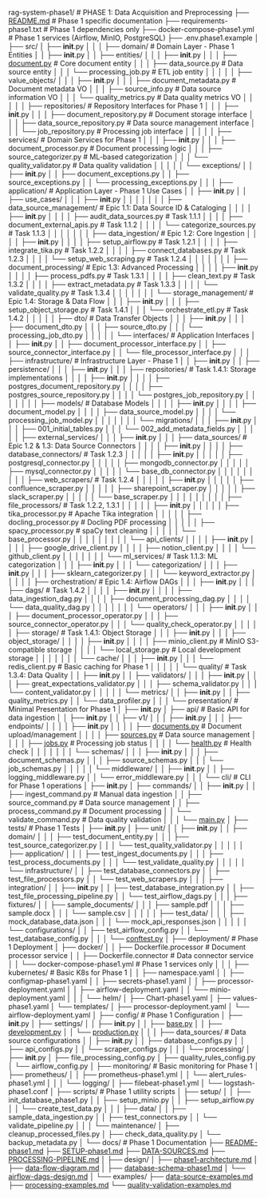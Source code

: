 rag-system-phase1/                        # PHASE 1: Data Acquisition and Preprocessing
├── [README.md](http://readme.md/)                              # Phase 1 specific documentation
├── requirements-phase1.txt                # Phase 1 dependencies only
├── docker-compose-phase1.yml             # Phase 1 services (Airflow, MinIO, PostgreSQL)
├── .env.phase1.example
│
├── src/
│   ├── **init**.py
│   │
│   ├── domain/                            # Domain Layer - Phase 1 Entities
│   │   ├── **init**.py
│   │   ├── entities/
│   │   │   ├── **init**.py
│   │   │   ├── [document.py](http://document.py/)               # Core document entity
│   │   │   ├── data_source.py            # Data source entity
│   │   │   └── processing_job.py         # ETL job entity
│   │   │
│   │   ├── value_objects/
│   │   │   ├── **init**.py
│   │   │   ├── document_metadata.py      # Document metadata VO
│   │   │   ├── source_info.py            # Data source information VO
│   │   │   └── quality_metrics.py        # Data quality metrics VO
│   │   │
│   │   ├── repositories/                 # Repository Interfaces for Phase 1
│   │   │   ├── **init**.py
│   │   │   ├── document_repository.py    # Document storage interface
│   │   │   ├── data_source_repository.py # Data source management interface
│   │   │   └── job_repository.py         # Processing job interface
│   │   │
│   │   ├── services/                     # Domain Services for Phase 1
│   │   │   ├── **init**.py
│   │   │   ├── document_processor.py     # Document processing logic
│   │   │   ├── source_categorizer.py     # ML-based categorization
│   │   │   └── quality_validator.py      # Data quality validation
│   │   │
│   │   └── exceptions/
│   │       ├── **init**.py
│   │       ├── document_exceptions.py
│   │       ├── source_exceptions.py
│   │       └── processing_exceptions.py
│   │
│   ├── application/                       # Application Layer - Phase 1 Use Cases
│   │   ├── **init**.py
│   │   ├── use_cases/
│   │   │   ├── **init**.py
│   │   │   │
│   │   │   ├── data_source_management/   # Epic 1.1: Data Source ID & Cataloging
│   │   │   │   ├── **init**.py
│   │   │   │   ├── audit_data_sources.py      # Task 1.1.1
│   │   │   │   ├── document_external_apis.py  # Task 1.1.2
│   │   │   │   └── categorize_sources.py      # Task 1.1.3
│   │   │   │
│   │   │   ├── data_ingestion/           # Epic 1.2: Core Ingestion
│   │   │   │   ├── **init**.py
│   │   │   │   ├── setup_airflow.py           # Task 1.2.1
│   │   │   │   ├── integrate_tika.py          # Task 1.2.2
│   │   │   │   ├── connect_databases.py       # Task 1.2.3
│   │   │   │   └── setup_web_scraping.py      # Task 1.2.4
│   │   │   │
│   │   │   ├── document_processing/      # Epic 1.3: Advanced Processing
│   │   │   │   ├── **init**.py
│   │   │   │   ├── process_pdfs.py            # Task 1.3.1
│   │   │   │   ├── clean_text.py              # Task 1.3.2
│   │   │   │   ├── extract_metadata.py        # Task 1.3.3
│   │   │   │   └── validate_quality.py        # Task 1.3.4
│   │   │   │
│   │   │   └── storage_management/       # Epic 1.4: Storage & Data Flow
│   │   │       ├── **init**.py
│   │   │       ├── setup_object_storage.py    # Task 1.4.1
│   │   │       └── orchestrate_etl.py         # Task 1.4.2
│   │   │
│   │   ├── dto/                          # Data Transfer Objects
│   │   │   ├── **init**.py
│   │   │   ├── document_dto.py
│   │   │   ├── source_dto.py
│   │   │   └── processing_job_dto.py
│   │   │
│   │   └── interfaces/                   # Application Interfaces
│   │       ├── **init**.py
│   │       ├── document_processor_interface.py
│   │       ├── source_connector_interface.py
│   │       └── file_processor_interface.py
│   │
│   ├── infrastructure/                    # Infrastructure Layer - Phase 1
│   │   ├── **init**.py
│   │   ├── persistence/
│   │   │   ├── **init**.py
│   │   │   ├── repositories/             # Task 1.4.1: Storage implementations
│   │   │   │   ├── **init**.py
│   │   │   │   ├── postgres_document_repository.py
│   │   │   │   ├── postgres_source_repository.py
│   │   │   │   └── postgres_job_repository.py
│   │   │   │
│   │   │   ├── models/                   # Database Models
│   │   │   │   ├── **init**.py
│   │   │   │   ├── document_model.py
│   │   │   │   ├── data_source_model.py
│   │   │   │   └── processing_job_model.py
│   │   │   │
│   │   │   └── migrations/
│   │   │       ├── **init**.py
│   │   │       ├── 001_initial_tables.py
│   │   │       └── 002_add_metadata_fields.py
│   │   │
│   │   ├── external_services/
│   │   │   ├── **init**.py
│   │   │   ├── data_sources/             # Epic 1.2 & 1.3: Data Source Connectors
│   │   │   │   ├── **init**.py
│   │   │   │   ├── database_connectors/  # Task 1.2.3
│   │   │   │   │   ├── **init**.py
│   │   │   │   │   ├── postgresql_connector.py
│   │   │   │   │   ├── mongodb_connector.py
│   │   │   │   │   ├── mysql_connector.py
│   │   │   │   │   └── base_db_connector.py
│   │   │   │   │
│   │   │   │   ├── web_scrapers/         # Task 1.2.4
│   │   │   │   │   ├── **init**.py
│   │   │   │   │   ├── confluence_scraper.py
│   │   │   │   │   ├── sharepoint_scraper.py
│   │   │   │   │   ├── slack_scraper.py
│   │   │   │   │   └── base_scraper.py
│   │   │   │   │
│   │   │   │   ├── file_processors/      # Task 1.2.2, 1.3.1
│   │   │   │   │   ├── **init**.py
│   │   │   │   │   ├── tika_processor.py      # Apache Tika integration
│   │   │   │   │   ├── docling_processor.py   # Docling PDF processing
│   │   │   │   │   ├── spacy_processor.py     # spaCy text cleaning
│   │   │   │   │   └── base_processor.py
│   │   │   │   │
│   │   │   │   └── api_clients/
│   │   │   │       ├── **init**.py
│   │   │   │       ├── google_drive_client.py
│   │   │   │       ├── notion_client.py
│   │   │   │       └── github_client.py
│   │   │   │
│   │   │   └── ml_services/              # Task 1.1.3: ML categorization
│   │   │       ├── **init**.py
│   │   │       └── categorization/
│   │   │           ├── **init**.py
│   │   │           ├── sklearn_categorizer.py
│   │   │           └── keyword_extractor.py
│   │   │
│   │   ├── orchestration/                # Epic 1.4: Airflow DAGs
│   │   │   ├── **init**.py
│   │   │   ├── dags/                     # Task 1.4.2
│   │   │   │   ├── **init**.py
│   │   │   │   ├── data_ingestion_dag.py
│   │   │   │   ├── document_processing_dag.py
│   │   │   │   └── data_quality_dag.py
│   │   │   │
│   │   │   └── operators/
│   │   │       ├── **init**.py
│   │   │       ├── document_processor_operator.py
│   │   │       ├── source_connector_operator.py
│   │   │       └── quality_check_operator.py
│   │   │
│   │   ├── storage/                      # Task 1.4.1: Object Storage
│   │   │   ├── **init**.py
│   │   │   ├── object_storage/
│   │   │   │   ├── **init**.py
│   │   │   │   ├── minio_client.py       # MinIO S3-compatible storage
│   │   │   │   └── local_storage.py      # Local development storage
│   │   │   │
│   │   │   └── cache/
│   │   │       ├── **init**.py
│   │   │       └── redis_client.py       # Basic caching for Phase 1
│   │   │
│   │   └── quality/                      # Task 1.3.4: Data Quality
│   │       ├── **init**.py
│   │       ├── validators/
│   │       │   ├── **init**.py
│   │       │   ├── great_expectations_validator.py
│   │       │   ├── schema_validator.py
│   │       │   └── content_validator.py
│   │       │
│   │       └── metrics/
│   │           ├── **init**.py
│   │           ├── quality_metrics.py
│   │           └── data_profiler.py
│   │
│   └── presentation/                     # Minimal Presentation for Phase 1
│       ├── **init**.py
│       ├── api/                          # Basic API for data ingestion
│       │   ├── **init**.py
│       │   ├── v1/
│       │   │   ├── **init**.py
│       │   │   ├── endpoints/
│       │   │   │   ├── **init**.py
│       │   │   │   ├── [documents.py](http://documents.py/)      # Document upload/management
│       │   │   │   ├── [sources.py](http://sources.py/)        # Data source management
│       │   │   │   ├── [jobs.py](http://jobs.py/)           # Processing job status
│       │   │   │   └── [health.py](http://health.py/)         # Health check
│       │   │   │
│       │   │   └── schemas/
│       │   │       ├── **init**.py
│       │   │       ├── document_schemas.py
│       │   │       ├── source_schemas.py
│       │   │       └── job_schemas.py
│       │   │
│       │   └── middleware/
│       │       ├── **init**.py
│       │       ├── logging_middleware.py
│       │       └── error_middleware.py
│       │
│       └── cli/                          # CLI for Phase 1 operations
│           ├── **init**.py
│           ├── commands/
│           │   ├── **init**.py
│           │   ├── ingest_command.py     # Manual data ingestion
│           │   ├── source_command.py     # Data source management
│           │   ├── process_command.py    # Document processing
│           │   └── validate_command.py   # Data quality validation
│           │
│           └── [main.py](http://main.py/)
│
├── tests/                                # Phase 1 Tests
│   ├── **init**.py
│   ├── unit/
│   │   ├── **init**.py
│   │   ├── domain/
│   │   │   ├── test_document_entity.py
│   │   │   ├── test_source_categorizer.py
│   │   │   └── test_quality_validator.py
│   │   │
│   │   ├── application/
│   │   │   ├── test_ingest_documents.py
│   │   │   ├── test_process_documents.py
│   │   │   └── test_validate_quality.py
│   │   │
│   │   └── infrastructure/
│   │       ├── test_database_connectors.py
│   │       ├── test_file_processors.py
│   │       └── test_web_scrapers.py
│   │
│   ├── integration/
│   │   ├── **init**.py
│   │   ├── test_database_integration.py
│   │   ├── test_file_processing_pipeline.py
│   │   └── test_airflow_dags.py
│   │
│   ├── fixtures/
│   │   ├── sample_documents/
│   │   │   ├── sample.pdf
│   │   │   ├── sample.docx
│   │   │   └── sample.csv
│   │   │
│   │   ├── test_data/
│   │   │   ├── mock_database_data.json
│   │   │   └── mock_api_responses.json
│   │   │
│   │   └── configurations/
│   │       ├── test_airflow_config.py
│   │       └── test_database_config.py
│   │
│   └── [conftest.py](http://conftest.py/)
│
├── deployment/                           # Phase 1 Deployment
│   ├── docker/
│   │   ├── Dockerfile.processor         # Document processor service
│   │   ├── Dockerfile.connector         # Data connector service
│   │   └── docker-compose-phase1.yml    # Phase 1 services only
│   │
│   ├── kubernetes/                      # Basic K8s for Phase 1
│   │   ├── namespace.yaml
│   │   ├── configmap-phase1.yaml
│   │   ├── secrets-phase1.yaml
│   │   ├── processor-deployment.yaml
│   │   ├── airflow-deployment.yaml
│   │   └── minio-deployment.yaml
│   │
│   └── helm/
│       ├── Chart-phase1.yaml
│       ├── values-phase1.yaml
│       └── templates/
│           ├── processor-deployment.yaml
│           └── airflow-deployment.yaml
│
├── config/                              # Phase 1 Configuration
│   ├── **init**.py
│   ├── settings/
│   │   ├── **init**.py
│   │   ├── [base.py](http://base.py/)
│   │   ├── [development.py](http://development.py/)
│   │   └── [production.py](http://production.py/)
│   │
│   ├── data_sources/                    # Data source configurations
│   │   ├── **init**.py
│   │   ├── database_configs.py
│   │   ├── api_configs.py
│   │   └── scraper_configs.py
│   │
│   └── processing/
│       ├── **init**.py
│       ├── file_processing_config.py
│       ├── quality_rules_config.py
│       └── airflow_config.py
│
├── monitoring/                          # Basic monitoring for Phase 1
│   ├── prometheus/
│   │   ├── prometheus-phase1.yml
│   │   └── alert_rules-phase1.yml
│   │
│   └── logging/
│       ├── filebeat-phase1.yml
│       └── logstash-phase1.conf
│
├── scripts/                             # Phase 1 utility scripts
│   ├── setup/
│   │   ├── init_database_phase1.py
│   │   ├── setup_minio.py
│   │   ├── setup_airflow.py
│   │   └── create_test_data.py
│   │
│   ├── data/
│   │   ├── sample_data_ingestion.py
│   │   ├── test_connectors.py
│   │   └── validate_pipeline.py
│   │
│   └── maintenance/
│       ├── cleanup_processed_files.py
│       ├── check_data_quality.py
│       └── backup_metadata.py
│
└── docs/                               # Phase 1 Documentation
├── [README-phase1.md](http://readme-phase1.md/)
├── [SETUP-phase1.md](http://setup-phase1.md/)
├── [DATA-SOURCES.md](http://data-sources.md/)
├── [PROCESSING-PIPELINE.md](http://processing-pipeline.md/)
│
├── design/
│   ├── [phase1-architecture.md](http://phase1-architecture.md/)
│   ├── [data-flow-diagram.md](http://data-flow-diagram.md/)
│   ├── [database-schema-phase1.md](http://database-schema-phase1.md/)
│   └── [airflow-dags-design.md](http://airflow-dags-design.md/)
│
└── examples/
├── [data-source-examples.md](http://data-source-examples.md/)
├── [processing-examples.md](http://processing-examples.md/)
└── [quality-validation-examples.md](http://quality-validation-examples.md/)